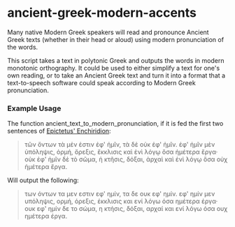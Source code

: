 # ancient-greek-modern-accents

Many native Modern Greek speakers will read and pronounce Ancient Greek texts (whether in their head or aloud) using modern pronunciation of the words. 

This script takes a text in polytonic Greek and outputs the words in modern monotonic orthography. It could be used to either simplify a text for one's own reading, or to take an Ancient Greek text and turn it into a format that a text-to-speech software could speak according to Modern Greek pronunciation. 

### Example Usage

The function ancient_text_to_modern_pronunciation, if it is fed the first two sentences of [Epictetus' Enchiridion](https://dcc.dickinson.edu/epictetus-encheiridion/chapter-1):
> τῶν ὄντων τὰ μέν ἐστιν ἐφ' ἡμῖν, τὰ δὲ οὐκ ἐφ' ἡμῖν. ἐφ' ἡμῖν μὲν ὑπόληψις, ὁρμή, ὄρεξις, ἔκκλισις καὶ ἑνὶ λόγῳ ὅσα ἡμέτερα ἔργα· οὐκ ἐφ' ἡμῖν δὲ τὸ σῶμα, ἡ κτῆσις, δόξαι, ἀρχαὶ καὶ ἑνὶ λόγῳ ὅσα οὐχ ἡμέτερα ἔργα.

Will output the following:
> των όντων τα μεν εστιν εφ' ημίν, τα δε ουκ εφ' ημίν. εφ' ημίν μεν υπόληψις, ορμή, όρεξις, έκκλισις και ενί λόγω όσα ημέτερα έργα· ουκ εφ' ημίν δε το σώμα, η κτήσις, δόξαι, αρχαί και ενί λόγω όσα ουχ ημέτερα έργα.
